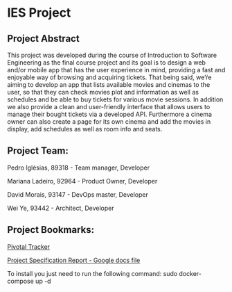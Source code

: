 # IES Project
## Project Abstract
This project was developed during the course of Introduction to Software Engineering as the final course project and its goal is to design a web and/or mobile app that has the user experience in mind, providing a fast and enjoyable way of browsing and acquiring tickets. That being said, we’ŕe aiming to develop an app that lists available movies and cinemas to the user, so that they can check movies plot and information as well as schedules and be able to buy tickets for various movie sessions. In addition we also provide a clean and user-friendly interface that allows users to manage their bought tickets via a developed API. Furthermore a cinema owner can also create a page for its own cinema and add the movies in display, add schedules as well as room info and seats.

## Project Team:
Pedro Iglésias, 89318   - Team manager, Developer

Mariana Ladeiro, 92964	- Product Owner, Developer

David Morais, 93147 	- DevOps master, Developer

Wei Ye, 93442           - Architect, Developer

## Project Bookmarks:
[Pivotal Tracker](https://www.pivotaltracker.com/n/projects/2477921)

[Project Specification Report - Google docs file](https://docs.google.com/document/d/1-eXpSU66wt9BKcS9jbcRt8iNC1AHUwfoUA8bOB0MXx0/edit?usp=sharing)

To install you just need to run the following command:
sudo docker-compose up -d